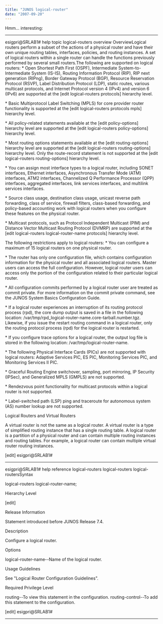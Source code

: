 ```yaml
---
title: "JUNOS logical-router"
date: "2007-09-20"
---
```


Hmm... interesting:

* * *

esigpri@SRLAB1# help topic logical-routers overview OverviewLogical routers perform a subset of the actions of a physical router and have their own unique routing tables, interfaces, policies, and routing instances. A set of logical routers within a single router can handle the functions previously performed by several small routers.The following are supported on logical routers: \* Open Shortest Path First (OSPF), Intermediate System-to-Intermediate System (IS-IS), Routing Information Protocol (RIP), RIP next generation (RIPng), Border Gateway Protocol (BGP), Resource Reservation Protocol (RSVP), Label Distribution Protocol (LDP), static routes, various multicast protocols, and Internet Protocol version 4 (IPv4) and version 6 (IPv6) are supported at the \[edit logical-routers protocols\] hierarchy level.

\* Basic Multiprotocol Label Switching (MPLS) for core provider router functionality is supported at the \[edit logical-routers protocols mpls\] hierarchy level.

\* All policy-related statements available at the \[edit policy-options\] hierarchy level are supported at the \[edit logical-routers policy-options\] hierarchy level.

\* Most routing options statements available at the \[edit routing-options\] hierarchy level are supported at the \[edit logical-routers routing-options\] hierarchy level. Only the route-record statement is not supported at the \[edit logical-routers routing-options\] hierarchy level.

\* You can assign most interface types to a logical router, including SONET interfaces, Ethernet interfaces, Asynchronous Transfer Mode (ATM) interfaces, ATM2 interfaces, Channelized Q Performance Processor (QPP) interfaces, aggregated interfaces, link services interfaces, and multilink services interfaces.

\* Source class usage, destination class usage, unicast reverse path forwarding, class of service, firewall filters, class-based forwarding, and policy-based accounting work with logical routers when you configure these features on the physical router.

\* Multicast protocols, such as Protocol Independent Multicast (PIM) and Distance Vector Multicast Routing Protocol (DVMRP) are supported at the \[edit logical-routers logical-router-name protocols\] hierarchy level.

The following restrictions apply to logical routers: \* You can configure a maximum of 15 logical routers on one physical router.

\* The router has only one configuration file, which contains configuration information for the physical router and all associated logical routers. Master users can access the full configuration. However, logical router users can access only the portion of the configuration related to their particular logical router.

\* All configuration commits performed by a logical router user are treated as commit private. For more information on the commit private command, see the JUNOS System Basics Configuration Guide.

\* If a logical router experiences an interruption of its routing protocol process (rpd), the core dump output is saved in a file in the following location: /var/tmp/rpd\_logical-router-name.core-tarball.number.tgz. Likewise, if you issue the restart routing command in a logical router, only the routing protocol process (rpd) for the logical router is restarted.

\* If you configure trace options for a logical router, the output log file is stored in the following location: /var/tmp/logical-router-name.

\* The following Physical Interface Cards (PICs) are not supported with logical routers: Adaptive Services PIC, ES PIC, Monitoring Services PIC, and Monitoring Services II PIC.

\* Graceful Routing Engine switchover, sampling, port mirroring, IP Security (IPSec), and Generalized MPLS (GMPLS) are not supported.

\* Rendezvous point functionality for multicast protocols within a logical router is not supported.

\* Label-switched path (LSP) ping and traceroute for autonomous system (AS) number lookup are not supported.

Logical Routers and Virtual Routers

A virtual router is not the same as a logical router. A virtual router is a type of simplified routing instance that has a single routing table. A logical router is a partition of a physical router and can contain multiple routing instances and routing tables. For example, a logical router can contain multiple virtual router routing instances.

\[edit\] esigpri@SRLAB1#

* * *

esigpri@SRLAB1# help reference logical-routers logical-routers logical-routersSyntax

logical-routers logical-router-name;

Hierarchy Level

\[edit\]

Release Information

Statement introduced before JUNOS Release 7.4.

Description

Configure a logical router.

Options

logical-router-name--Name of the logical router.

Usage Guidelines

See "Logical Router Configuration Guidelines".

Required Privilege Level

routing--To view this statement in the configuration. routing-control--To add this statement to the configuration.

\[edit\] esigpri@SRLAB1#

* * *
